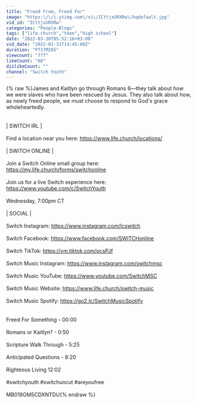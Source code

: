 ```yaml
---
title: "Freed From, Freed For"
image: "https:\/\/i.ytimg.com\/vi\/ICttjxURXRw\/hqdefault.jpg"
vid_id: "ICttjxURXRw"
categories: "People-Blogs"
tags: ["life.church","teen","high school"]
date: "2022-03-30T05:52:16+03:00"
vid_date: "2022-01-31T14:45:00Z"
duration: "PT17M26S"
viewcount: "777"
likeCount: "66"
dislikeCount: ""
channel: "Switch Youth"
---
```

{% raw %}James and Kaitlyn go through Romans 6—they talk about how we were slaves who have been rescued by Jesus. They also talk about how, as newly freed people, we must choose to respond to God's grace wholeheartedly.<br /><br /><br />| SWITCH IRL | <br /><br />Find a location near you here: <a rel="nofollow" target="blank" href="https://www.life.church/locations/">https://www.life.church/locations/</a> <br /><br />| SWITCH ONLINE | <br /><br />Join a Switch Online small group here: <a rel="nofollow" target="blank" href="https://my.life.church/forms/switchonline">https://my.life.church/forms/switchonline</a> <br /><br />Join us for a live Switch experience here: <a rel="nofollow" target="blank" href="https://www.youtube.com/c/SwitchYouth">https://www.youtube.com/c/SwitchYouth</a><br /><br />Wednesday, 7:00pm CT<br /><br />| SOCIAL |<br /><br />Switch Instagram: <a rel="nofollow" target="blank" href="https://www.instagram.com/lcswitch">https://www.instagram.com/lcswitch</a> <br /><br />Switch Facebook: <a rel="nofollow" target="blank" href="https://www.facebook.com/SWITCHonline">https://www.facebook.com/SWITCHonline</a> <br /><br />Switch TikTok: <a rel="nofollow" target="blank" href="https://vm.tiktok.com/pcsPJf">https://vm.tiktok.com/pcsPJf</a> <br /><br />Switch Music Instagram: <a rel="nofollow" target="blank" href="https://www.instagram.com/switchmsc">https://www.instagram.com/switchmsc</a> <br /><br />Switch Music YouTube: <a rel="nofollow" target="blank" href="https://www.youtube.com/SwitchMSC">https://www.youtube.com/SwitchMSC</a><br /><br />Switch Music Website: <a rel="nofollow" target="blank" href="https://www.life.church/switch-music">https://www.life.church/switch-music</a><br /><br />Switch Music Spotify: <a rel="nofollow" target="blank" href="https://go2.lc/SwitchMusicSpotify">https://go2.lc/SwitchMusicSpotify</a><br /><br /><br />Freed For Something - 00:00<br /><br />Romans or Kaitlyn? - 0:50<br /><br />Scripture Walk Through - 5:25<br /><br />Anticipated Questions - 8:20<br /><br />Righteous Living 12:02<br /><br />#switchyouth #switchuncut #areyoufree<br /><br />MB019GM5CDXNTDU{% endraw %}
